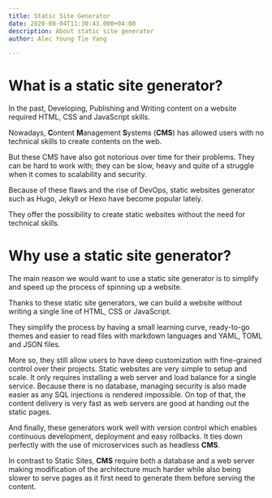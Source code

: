 ```yaml
---
title: Static Site Generator
date: 2020-08-04T11:30:43.000+04:00
description: About static site generator
author: Alec Young Tie Yang

---
```

# What is a static site generator?

In the past, Developing, Publishing and Writing content on a website required HTML, CSS and JavaScript skills.

Nowadays, **C**ontent **M**anagement **S**ystems (**CMS**) has allowed users with no technical skills to create contents on the web.

But these CMS have also got notorious over time for their problems.
They can be hard to work with; they can be slow, heavy and quite of a struggle when it comes to scalability and security.

Because of these flaws and the rise of DevOps, static websites generator such as Hugo, Jekyll or Hexo have become popular lately.

They offer the possibility to create static websites without the need for technical skills.

# Why use a static site generator?

The main reason we would want to use a static site generator is to simplify and speed up the process of spinning up a website.

Thanks to these static site generators, we can build a website without writing a single line of HTML, CSS or JavaScript.

They simplify the process by having a small learning curve, ready-to-go themes and easier to read files with markdown languages and YAML, TOML and JSON files.

More so, they still allow users to have deep customization with fine-grained control over their projects.
Static websites are very simple to setup and scale. It only requires installing a web server and load balance for a single service. Because there is no database, managing security is also made easier as any SQL injections is rendered impossible.    On top of that, the content delivery is very fast as web servers are good at handing out the static pages.

And finally, these generators work well with version control which enables continuous development, deployment and easy rollbacks. It ties down perfectly with the use of microservices such as headless **CMS**.

In contrast to Static Sites, **CMS** require both a database and a web server making modification of the architecture much harder while also being slower to serve pages as it first need to generate them before serving the content.